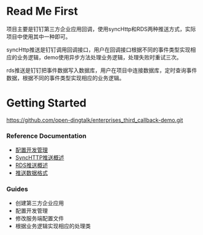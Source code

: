 # Read Me First

项目主要是钉钉第三方企业应用回调，使用syncHttp和RDS两种推送方式，实际项目中使用其中一种即可。

syncHttp推送是钉钉调用回调接口，用户在回调接口根据不同的事件类型实现相应的业务逻辑，demo使用异步方法处理业务逻辑，处理失败时重试三次。

rds推送是钉钉把事件数据写入数据库，用户在项目中连接数据库，定时查询事件数据，根据不同的事件类型实现相应的业务逻辑。


# Getting Started

https://github.com/open-dingtalk/enterprises_third_callback-demo.git

### Reference Documentation

* [配置开发管理](https://developers.dingtalk.com/document/app/isvapp-development-overview)
* [SyncHTTP推送概述](https://developers.dingtalk.com/document/app/configure-synchttp-push)
* [RDS推送概述](https://developers.dingtalk.com/document/app/rds-push-overview-3)
* [推送数据格式](https://developers.dingtalk.com/document/app/data-format)

### Guides

* 创建第三方企业应用
* 配置开发管理
* 修改服务端配置文件
* 根据业务逻辑实现相应的处理类
